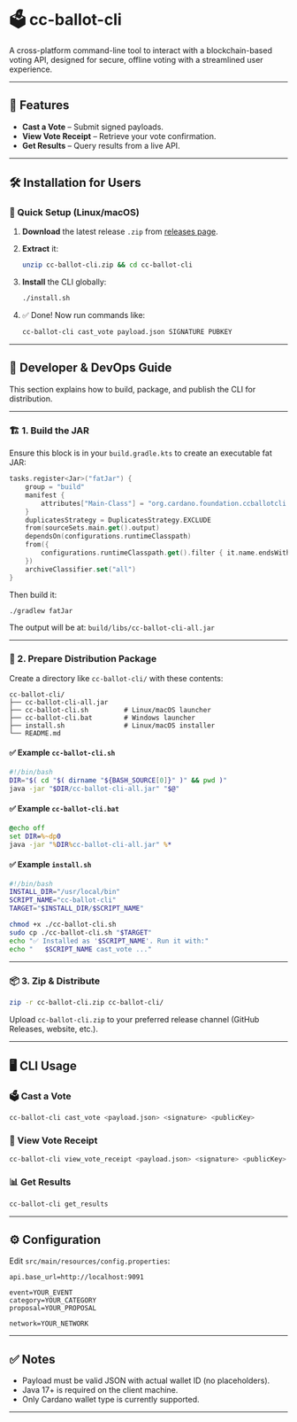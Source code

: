 # 🗳 cc-ballot-cli

A cross-platform command-line tool to interact with a blockchain-based voting API, designed for secure, offline voting with a streamlined user experience.

---

## 🚀 Features

* **Cast a Vote** – Submit signed payloads.
* **View Vote Receipt** – Retrieve your vote confirmation.
* **Get Results** – Query results from a live API.

---

## 🛠 Installation for Users

### 💾 Quick Setup (Linux/macOS)

1. **Download** the latest release `.zip` from [releases page](#).

2. **Extract** it:

   ```bash
   unzip cc-ballot-cli.zip && cd cc-ballot-cli
   ```

3. **Install** the CLI globally:

   ```bash
   ./install.sh
   ```

4. ✅ Done! Now run commands like:

   ```bash
   cc-ballot-cli cast_vote payload.json SIGNATURE PUBKEY
   ```

---

## 🧰 Developer & DevOps Guide

This section explains how to build, package, and publish the CLI for distribution.

---

### 🏗️ 1. Build the JAR

Ensure this block is in your `build.gradle.kts` to create an executable fat JAR:

```kotlin
tasks.register<Jar>("fatJar") {
    group = "build"
    manifest {
        attributes["Main-Class"] = "org.cardano.foundation.ccballotcli.CcBallotCli"
    }
    duplicatesStrategy = DuplicatesStrategy.EXCLUDE
    from(sourceSets.main.get().output)
    dependsOn(configurations.runtimeClasspath)
    from({
        configurations.runtimeClasspath.get().filter { it.name.endsWith("jar") }.map { zipTree(it) }
    })
    archiveClassifier.set("all")
}
```

Then build it:

```bash
./gradlew fatJar
```

The output will be at:
`build/libs/cc-ballot-cli-all.jar`

---

### 📁 2. Prepare Distribution Package

Create a directory like `cc-ballot-cli/` with these contents:

```
cc-ballot-cli/
├── cc-ballot-cli-all.jar
├── cc-ballot-cli.sh         # Linux/macOS launcher
├── cc-ballot-cli.bat        # Windows launcher
├── install.sh               # Linux/macOS installer
└── README.md
```

#### ✅ Example `cc-ballot-cli.sh`

```bash
#!/bin/bash
DIR="$( cd "$( dirname "${BASH_SOURCE[0]}" )" && pwd )"
java -jar "$DIR/cc-ballot-cli-all.jar" "$@"
```

#### ✅ Example `cc-ballot-cli.bat`

```bat
@echo off
set DIR=%~dp0
java -jar "%DIR%cc-ballot-cli-all.jar" %*
```

#### ✅ Example `install.sh`

```bash
#!/bin/bash
INSTALL_DIR="/usr/local/bin"
SCRIPT_NAME="cc-ballot-cli"
TARGET="$INSTALL_DIR/$SCRIPT_NAME"

chmod +x ./cc-ballot-cli.sh
sudo cp ./cc-ballot-cli.sh "$TARGET"
echo "✅ Installed as '$SCRIPT_NAME'. Run it with:"
echo "   $SCRIPT_NAME cast_vote ..."
```

---

### 📦 3. Zip & Distribute

```bash
zip -r cc-ballot-cli.zip cc-ballot-cli/
```

Upload `cc-ballot-cli.zip` to your preferred release channel (GitHub Releases, website, etc.).

---

## 🖥️ CLI Usage

### 🗳 Cast a Vote

```bash
cc-ballot-cli cast_vote <payload.json> <signature> <publicKey>
```

### 📃 View Vote Receipt

```bash
cc-ballot-cli view_vote_receipt <payload.json> <signature> <publicKey>
```

### 📊 Get Results

```bash
cc-ballot-cli get_results
```

---

## ⚙️ Configuration

Edit `src/main/resources/config.properties`:

```properties
api.base_url=http://localhost:9091

event=YOUR_EVENT
category=YOUR_CATEGORY
proposal=YOUR_PROPOSAL

network=YOUR_NETWORK
```

---

## ✅ Notes

* Payload must be valid JSON with actual wallet ID (no placeholders).
* Java 17+ is required on the client machine.
* Only Cardano wallet type is currently supported.

---
